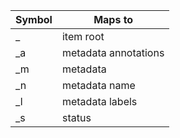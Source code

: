 | Symbol | Maps to
|---|---|
|_| item root
|_a| metadata annotations |
|_m| metadata |
|_n| metadata name |
|_l| metadata labels |
|_s| status |
